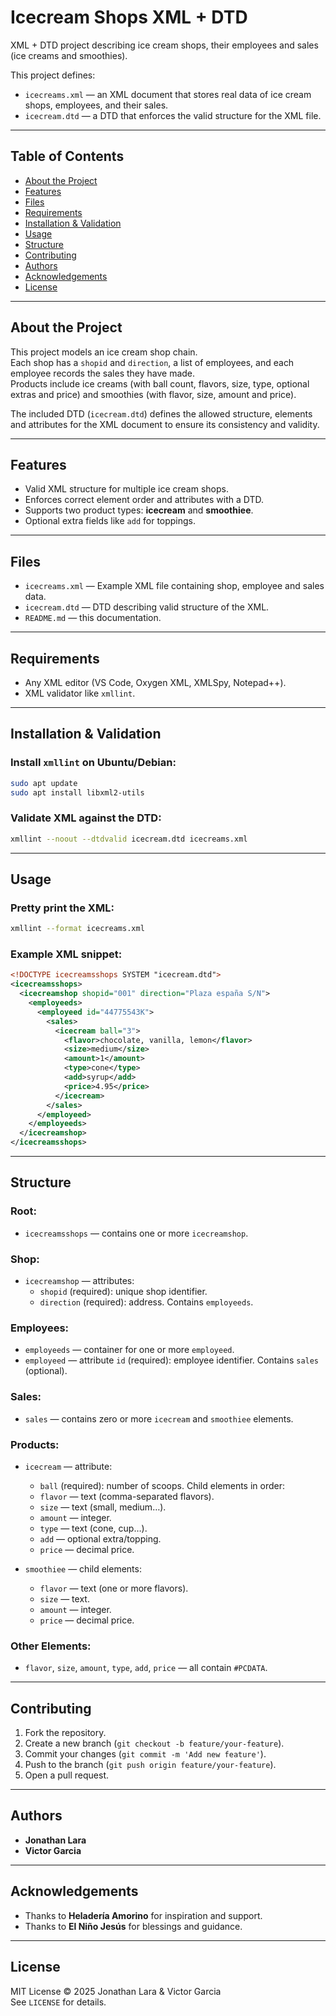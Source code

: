 # Icecream Shops XML + DTD

XML + DTD project describing ice cream shops, their employees and sales (ice creams and smoothies).

This project defines:

- `icecreams.xml` — an XML document that stores real data of ice cream shops, employees, and their sales.
- `icecream.dtd` — a DTD that enforces the valid structure for the XML file.

---

## Table of Contents
- [About the Project](#about-the-project)
- [Features](#features)
- [Files](#files)
- [Requirements](#requirements)
- [Installation & Validation](#installation--validation)
- [Usage](#usage)
- [Structure](#structure)
- [Contributing](#contributing)
- [Authors](#authors)
- [Acknowledgements](#acknowledgements)
- [License](#license)

---

## About the Project
This project models an ice cream shop chain.  
Each shop has a `shopid` and `direction`, a list of employees, and each employee records the sales they have made.  
Products include ice creams (with ball count, flavors, size, type, optional extras and price) and smoothies (with flavor, size, amount and price).

The included DTD (`icecream.dtd`) defines the allowed structure, elements and attributes for the XML document to ensure its consistency and validity.

---

## Features
- Valid XML structure for multiple ice cream shops.
- Enforces correct element order and attributes with a DTD.
- Supports two product types: **icecream** and **smoothiee**.
- Optional extra fields like `add` for toppings.

---

## Files
- `icecreams.xml` — Example XML file containing shop, employee and sales data.  
- `icecream.dtd` — DTD describing valid structure of the XML.  
- `README.md` — this documentation.  

---

## Requirements
- Any XML editor (VS Code, Oxygen XML, XMLSpy, Notepad++).
- XML validator like `xmllint`.

---

## Installation & Validation

### Install `xmllint` on Ubuntu/Debian:
```bash
sudo apt update
sudo apt install libxml2-utils
```

### Validate XML against the DTD:
```bash
xmllint --noout --dtdvalid icecream.dtd icecreams.xml
```

---

## Usage

### Pretty print the XML:
```bash
xmllint --format icecreams.xml
```

### Example XML snippet:
```xml
<!DOCTYPE icecreamsshops SYSTEM "icecream.dtd">
<icecreamsshops>
  <icecreamshop shopid="001" direction="Plaza españa S/N">
    <employeeds>
      <employeed id="44775543K">
        <sales>
          <icecream ball="3">
            <flavor>chocolate, vanilla, lemon</flavor>
            <size>medium</size>
            <amount>1</amount>
            <type>cone</type>
            <add>syrup</add>
            <price>4.95</price>
          </icecream>
        </sales>
      </employeed>
    </employeeds>
  </icecreamshop>
</icecreamsshops>
```

---

## Structure

### Root:
- `icecreamsshops` — contains one or more `icecreamshop`.

### Shop:
- `icecreamshop` — attributes:
  - `shopid` (required): unique shop identifier.
  - `direction` (required): address.
  Contains `employeeds`.

### Employees:
- `employeeds` — container for one or more `employeed`.
- `employeed` — attribute `id` (required): employee identifier.
  Contains `sales` (optional).

### Sales:
- `sales` — contains zero or more `icecream` and `smoothiee` elements.

### Products:
- `icecream` — attribute:
  - `ball` (required): number of scoops.
  Child elements in order:
  - `flavor` — text (comma-separated flavors).
  - `size` — text (small, medium…).
  - `amount` — integer.
  - `type` — text (cone, cup…).
  - `add` — optional extra/topping.
  - `price` — decimal price.

- `smoothiee` — child elements:
  - `flavor` — text (one or more flavors).
  - `size` — text.
  - `amount` — integer.
  - `price` — decimal price.

### Other Elements:
- `flavor`, `size`, `amount`, `type`, `add`, `price` — all contain `#PCDATA`.

---

## Contributing
1. Fork the repository.
2. Create a new branch (`git checkout -b feature/your-feature`).
3. Commit your changes (`git commit -m 'Add new feature'`).
4. Push to the branch (`git push origin feature/your-feature`).
5. Open a pull request.

---

## Authors
- **Jonathan Lara**  
- **Victor Garcia**

---

## Acknowledgements
- Thanks to **Heladería Amorino** for inspiration and support.  
- Thanks to **El Niño Jesús** for blessings and guidance.  

---

## License
MIT License © 2025 Jonathan Lara & Victor Garcia  
See `LICENSE` for details.
